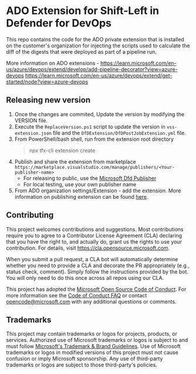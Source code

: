 # ADO Extension for Shift-Left in Defender for DevOps

This repo contains the code for the ADO private extension that is installed on the customer's organization for injecting the scripts used to calculate the diff of the digests that were deployed as part of a pipeline run.

More information on ADO extensions - 
https://learn.microsoft.com/en-us/azure/devops/extend/develop/add-pipeline-decorator?view=azure-devops
https://learn.microsoft.com/en-us/azure/devops/extend/get-started/node?view=azure-devops

## Releasing new version 

1. Once the changes are commited, Update the version by modifying the VERSION file.
2. Execute the `ReplaceVersion.ps1` script to update the version in `vss-extension.json` file and the `DfDExtension/DfDPostJobExtension.yml` file.
3. From PowerShell/bash shell, run from the extension root directory 
    > npx tfx-cli extension create
4. Publish and share the extension from marketplace
`https://marketplace.visualstudio.com/manage/publishers/<Your-publisher-name>`
    - For releasing to public, use the [Microsoft Dfd Publisher](https://marketplace.visualstudio.com/manage/publishers/ms-securitydevops?noPrompt=true)
    - For local testing, use your own publisher name
5. From ADO organization settings/Extension - add the extension. More information on publishing extension can be found [here](https://learn.microsoft.com/en-us/azure/devops/extend/publish/overview?view=azure-devops).

## Contributing

This project welcomes contributions and suggestions.  Most contributions require you to agree to a
Contributor License Agreement (CLA) declaring that you have the right to, and actually do, grant us
the rights to use your contribution. For details, visit https://cla.opensource.microsoft.com.

When you submit a pull request, a CLA bot will automatically determine whether you need to provide
a CLA and decorate the PR appropriately (e.g., status check, comment). Simply follow the instructions
provided by the bot. You will only need to do this once across all repos using our CLA.

This project has adopted the [Microsoft Open Source Code of Conduct](https://opensource.microsoft.com/codeofconduct/).
For more information see the [Code of Conduct FAQ](https://opensource.microsoft.com/codeofconduct/faq/) or
contact [opencode@microsoft.com](mailto:opencode@microsoft.com) with any additional questions or comments.

## Trademarks

This project may contain trademarks or logos for projects, products, or services. Authorized use of Microsoft 
trademarks or logos is subject to and must follow 
[Microsoft's Trademark & Brand Guidelines](https://www.microsoft.com/en-us/legal/intellectualproperty/trademarks/usage/general).
Use of Microsoft trademarks or logos in modified versions of this project must not cause confusion or imply Microsoft sponsorship.
Any use of third-party trademarks or logos are subject to those third-party's policies.
